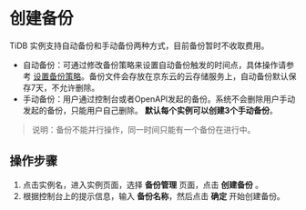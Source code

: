 # 创建备份
TiDB 实例支持自动备份和手动备份两种方式，目前备份暂时不收取费用。
- 自动备份：可通过修改备份策略来设置自动备份触发的时间点，具体操作请参考 [设置备份策略](Modify-Backup-Strategy.md)。备份文件会存放在京东云的云存储服务上，自动备份默认保存7天，不允许删除。
- 手动备份：用户通过控制台或者OpenAPI发起的备份。系统不会删除用户手动发起的备份，只能用户自己删除。 **默认每个实例可以创建3个手动备份**。

>说明：备份不能并行操作，同一时间只能有一个备份在进行中。

## 操作步骤 
1. 点击实例名，进入实例页面，选择 **备份管理** 页面，点击 **创建备份** 。
2. 根据控制台上的提示信息，输入 **备份名称**，然后点击 **确定** 开始创建备份。
